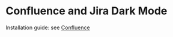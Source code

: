 # Confluence and Jira Dark Mode

Installation guide: see [Confluence](https://faq.epg.com/pages/viewpage.action?pageId=175445270)
